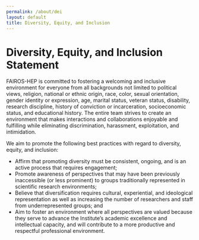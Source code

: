 ```yaml
---
permalink: /about/dei
layout: default
title: Diversity, Equity, and Inclusion
---
```


# Diversity, Equity, and Inclusion Statement

FAIROS-HEP is committed to fostering a welcoming and inclusive environment for
everyone from all backgrounds not limited to political views, religion,
national or ethnic origin, race, color, sexual orientation, gender identity or
expression, age, marital status, veteran status, disability, research
discipline, history of conviction or incarceration, socioeconomic status, and
educational history. The entire team strives to create an environment that
makes interactions and collaborations enjoyable and fulfilling while
eliminating discrimination, harassment, exploitation, and intimidation.

We aim to promote the following best practices with regard to diversity, 
equity, and inclusion:

* Affirm that promoting diversity must be consistent, ongoing, and is an active
  process that requires engagement;
* Promote awareness of perspectives that may have been previously inaccessible
  (or less prominent) to groups traditionally represented in scientific
  research environments;
* Believe that diversification requires cultural, experiential, and ideological
  representation as well as increasing the number of researchers and staff from
  underrepresented groups; and
* Aim to foster an environment where all perspectives are valued because they
  serve to advance the Institute’s academic excellence and intellectual
  capacity, and will contribute to a more productive and respectful
  professional environment.




